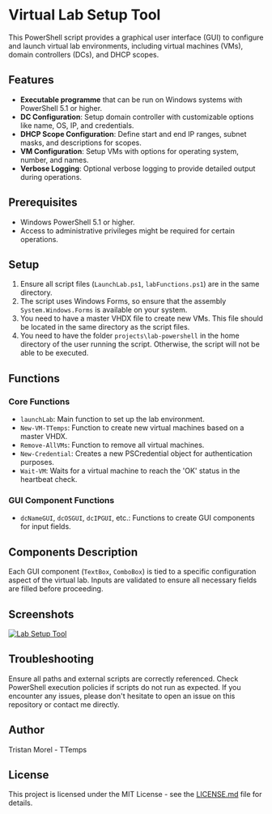 # Virtual Lab Setup Tool

This PowerShell script provides a graphical user interface (GUI) to configure and launch virtual lab environments, including virtual machines (VMs), domain controllers (DCs), and DHCP scopes.

## Features

- **Executable programme** that can be run on Windows systems with PowerShell 5.1 or higher.
- **DC Configuration**: Setup domain controller with customizable options like name, OS, IP, and credentials.
- **DHCP Scope Configuration**: Define start and end IP ranges, subnet masks, and descriptions for scopes.
- **VM Configuration**: Setup VMs with options for operating system, number, and names.
- **Verbose Logging**: Optional verbose logging to provide detailed output during operations.

## Prerequisites

- Windows PowerShell 5.1 or higher.
- Access to administrative privileges might be required for certain operations.

## Setup

1. Ensure all script files (`LaunchLab.ps1`, `labFunctions.ps1`) are in the same directory.
2. The script uses Windows Forms, so ensure that the assembly `System.Windows.Forms` is available on your system.
3. You need to have a master VHDX file to create new VMs. This file should be located in the same directory as the script files.
4. You need to have the folder `projects\lab-powershell` in the home directory of the user running the script. Otherwise, the script will not be able to be executed.

## Functions

### Core Functions

- `launchLab`: Main function to set up the lab environment.
- `New-VM-TTemps`: Function to create new virtual machines based on a master VHDX.
- `Remove-AllVMs`: Function to remove all virtual machines.
- `New-Credential`: Creates a new PSCredential object for authentication purposes.
- `Wait-VM`: Waits for a virtual machine to reach the 'OK' status in the heartbeat check.

### GUI Component Functions

- `dcNameGUI`, `dcOSGUI`, `dcIPGUI`, etc.: Functions to create GUI components for input fields.

## Components Description

Each GUI component (`TextBox`, `ComboBox`) is tied to a specific configuration aspect of the virtual lab. Inputs are validated to ensure all necessary fields are filled before proceeding.

## Screenshots

[![Lab Setup Tool](https://i.imgur.com/1Z2ZQ8V.png)](https://i.imgur.com/1Z2ZQ8V.png)

## Troubleshooting

Ensure all paths and external scripts are correctly referenced. Check PowerShell execution policies if scripts do not run as expected.
If you encounter any issues, please don't hesitate to open an issue on this repository or contact me directly.

## Author

Tristan Morel - TTemps

## License

This project is licensed under the MIT License - see the [LICENSE.md](LICENSE.md) file for details.
